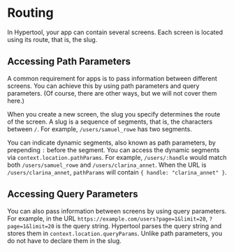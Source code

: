# Routing

In Hypertool, your app can contain several screens. Each screen is located using
its route, that is, the slug.

## Accessing Path Parameters

A common requirement for apps is to pass information between different screens.
You can achieve this by using path parameters and query parameters. (Of course,
there are other ways, but we will not cover them here.)

When you create a new screen, the slug you specify determines the route of the
screen. A slug is a sequence of segments, that is, the characters between `/`.
For example, `/users/samuel_rowe` has two segments.

You can indicate dynamic segments, also known as path parameters, by prepending
`:` before the segment. You can access the dynamic segments via
`context.location.pathParams`. For example, `/users/:handle` would match both
`/users/samuel_rowe` and `/users/clarina_annet`. When the URL is `/users/clarina_annet`,
`pathParams` will contain `{ handle: "clarina_annet" }`.

## Accessing Query Parameters

You can also pass information between screens by using query parameters.
For example, in the URL `https://example.com/users?page=1&limit=20`,
`?page=1&limit=20` is the query string. Hypertool parses the query string and
stores them in `context.location.queryParams`. Unlike path parameters, you do
not have to declare them in the slug.
